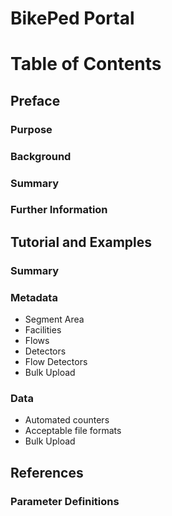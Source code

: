 # BikePed Portal
# Table of Contents
## Preface
### Purpose
### Background
### Summary
### Further Information
## Tutorial and Examples
### Summary
### Metadata
* Segment Area
* Facilities
* Flows
* Detectors
* Flow Detectors
* Bulk Upload

### Data
* Automated counters
* Acceptable file formats
* Bulk Upload

## References
### Parameter Definitions
